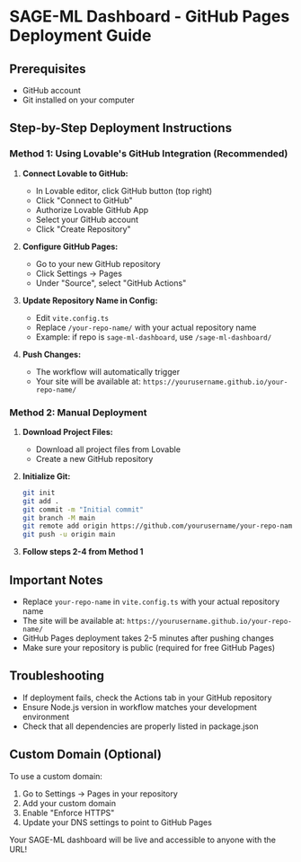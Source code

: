 # SAGE-ML Dashboard - GitHub Pages Deployment Guide

## Prerequisites
- GitHub account
- Git installed on your computer

## Step-by-Step Deployment Instructions

### Method 1: Using Lovable's GitHub Integration (Recommended)

1. **Connect Lovable to GitHub:**
   - In Lovable editor, click GitHub button (top right)
   - Click "Connect to GitHub"
   - Authorize Lovable GitHub App
   - Select your GitHub account
   - Click "Create Repository"

2. **Configure GitHub Pages:**
   - Go to your new GitHub repository
   - Click Settings → Pages
   - Under "Source", select "GitHub Actions"

3. **Update Repository Name in Config:**
   - Edit `vite.config.ts`
   - Replace `/your-repo-name/` with your actual repository name
   - Example: if repo is `sage-ml-dashboard`, use `/sage-ml-dashboard/`

4. **Push Changes:**
   - The workflow will automatically trigger
   - Your site will be available at: `https://yourusername.github.io/your-repo-name/`

### Method 2: Manual Deployment

1. **Download Project Files:**
   - Download all project files from Lovable
   - Create a new GitHub repository

2. **Initialize Git:**
   ```bash
   git init
   git add .
   git commit -m "Initial commit"
   git branch -M main
   git remote add origin https://github.com/yourusername/your-repo-name.git
   git push -u origin main
   ```

3. **Follow steps 2-4 from Method 1**

## Important Notes

- Replace `your-repo-name` in `vite.config.ts` with your actual repository name
- The site will be available at: `https://yourusername.github.io/your-repo-name/`
- GitHub Pages deployment takes 2-5 minutes after pushing changes
- Make sure your repository is public (required for free GitHub Pages)

## Troubleshooting

- If deployment fails, check the Actions tab in your GitHub repository
- Ensure Node.js version in workflow matches your development environment
- Check that all dependencies are properly listed in package.json

## Custom Domain (Optional)

To use a custom domain:
1. Go to Settings → Pages in your repository
2. Add your custom domain
3. Enable "Enforce HTTPS"
4. Update your DNS settings to point to GitHub Pages

Your SAGE-ML dashboard will be live and accessible to anyone with the URL!